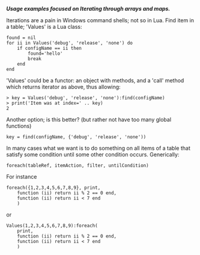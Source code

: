 ***Usage examples focused on Iterating through arrays and maps.***

Iterations are a pain in Windows command shells; not so in Lua. Find item in a table; 'Values' is a Lua class: 

    found = nil
    for ii in Values('debug', 'release', 'none') do
        if configName == ii then 
            found='hello'
            break 
        end
    end

'Values' could be a functor: an object with methods, and a 'call' method which returns iterator as above, 
thus allowing:

    > key = Values('debug', 'release', 'none'):find(configName)
    > print('Item was at index=' .. key)
    2

Another option; is this better? (but rather not have too many global functions)

    key = find(configName, {'debug', 'release', 'none'))

In many cases what we want is to do something on all items of a table that
satisfy some condition until some other condition occurs. Generically: 

    foreach(tableRef, itemAction, filter, untilCondition)

For instance 

    foreach({1,2,3,4,5,6,7,8,9}, print, 
        function (ii) return ii % 2 == 0 end, 
        function (ii) return ii < 7 end
        )
    
or

    Values(1,2,3,4,5,6,7,8,9):foreach(
        print, 
        function (ii) return ii % 2 == 0 end, 
        function (ii) return ii < 7 end
        )
    
